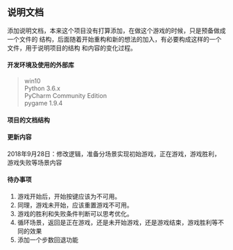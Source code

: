 ## 说明文档
添加说明文档，本来这个项目没有打算添加，在做这个游戏的时候，只是预备做成一个文件的
结构，后面随着开始重构和新的想法的加入，有必要构成这样的一个文件，用于说明项目的结构
和内容的变化过程。

#### 开发环境及使用的外部库
> win10<br>
> Python 3.6.x<br>
> PyCharm Community Edition <br>
> pygame 1.9.4

#### 项目的文档结构


#### 更新内容
2018年9月28日：修改逻辑，准备分场景实现初始游戏，正在游戏，游戏胜利，游戏失败等场景内容<br>


#### 待办事项
1. 游戏开始后，开始按键应该为不可用。
1. 同理，游戏未开始，应该重置游戏不可用。
1. 游戏的胜利和失败条件判断可以思考优化。
1. 循环场景，返回是正在游戏，还是未开始游戏，还是游戏结束，游戏胜利等不同的效果
1. 添加一个步数回退功能 